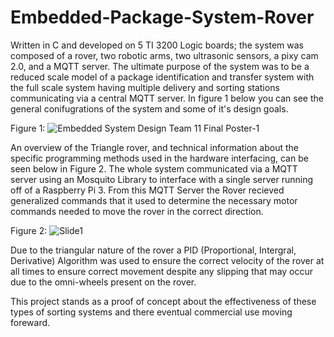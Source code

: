 # Embedded-Package-System-Rover

Written in C and developed on 5 TI 3200 Logic boards; the system was composed of a rover, two robotic arms, two ultrasonic sensors, a pixy cam 2.0, and a MQTT server. The ultimate purpose of the system was to be a reduced scale model of a package identification and transfer system with the full scale system having multiple delivery and sorting stations communicating via a central MQTT server. In figure 1 below you can see the general conifugrations of the system and some of it's design goals.


Figure 1:
![Embedded System Design Team 11 Final Poster-1](https://github.com/brandontcheung/Embedded-Package-System-Rover/assets/17488525/676c63f4-0d4f-45a8-8eda-c8cbd253100d)

An overview of the Triangle rover, and technical information about the specific programming methods used in the hardware interfacing, can be seen below in Figure 2. The whole system communicated via a MQTT server using an Mosquito Library to interface with a single server running off of a Raspberry Pi 3. From this MQTT Server the Rover recieved generalized commands that it used to determine the necessary motor commands needed to move the rover in the correct direction.

Figure 2:
![Slide1](https://github.com/brandontcheung/Embedded-Package-System-Rover/assets/17488525/134ed1df-cab6-4c9b-993f-69d5de9c9387)

Due to the triangular nature of the rover a PID (Proportional, Intergral, Derivative) Algorithm was used to ensure the correct velocity of the rover at all times to ensure correct movement despite any slipping that may occur due to the omni-wheels present on the rover.

This project stands as a proof of concept about the effectiveness of these types of sorting systems and there eventual commercial use moving foreward.
